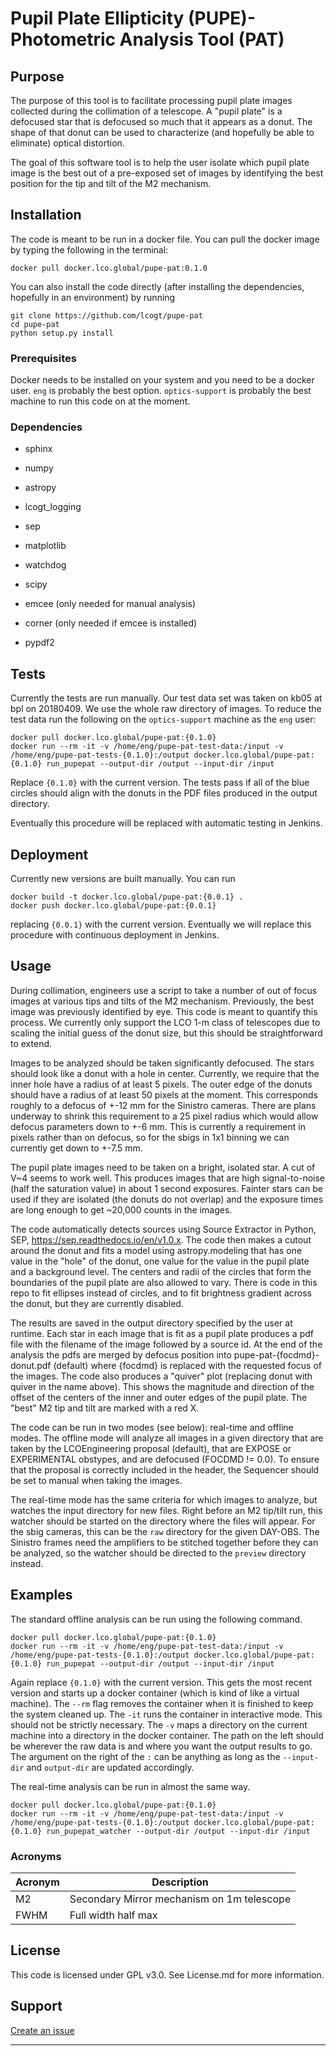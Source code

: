 [//]: # (The name of the repository with a brief, high-level description of the
project)
# Pupil Plate Ellipticity (PUPE)- Photometric Analysis Tool (PAT)

[//]: # (A description of how to install the project on a local machine for
development)

## Purpose
The purpose of this tool is to facilitate processing pupil plate
images collected during the collimation of a telescope. A "pupil plate"
is a defocused star that is defocused so much that it appears as a donut.
The shape of that donut can be used to characterize
(and hopefully be able to eliminate) optical distortion.

The goal of this software tool is to help the user isolate which
pupil plate image is the best out of a pre-exposed set of images by
identifying the best position for the tip and tilt of the M2 mechanism.

## Installation
The code is meant to be run in a docker file. You can pull the docker image by typing 
the following in the terminal: 
```
docker pull docker.lco.global/pupe-pat:0.1.0
```
You can also install the code directly 
(after installing the dependencies, hopefully in an environment)
by running
```
git clone https://github.com/lcogt/pupe-pat
cd pupe-pat
python setup.py install
```

### Prerequisites
Docker needs to be installed on your system and you need to be a docker user.
`eng` is probably the best option. `optics-support` is probably the best 
machine to run this code on at the moment. 

### Dependencies
- sphinx

- numpy

- astropy

- lcogt_logging

- sep

- matplotlib

- watchdog

- scipy

- emcee (only needed for manual analysis)

- corner (only needed if emcee is installed)

- pypdf2


[//]: # (Describe how to run tests in the project)
## Tests
Currently the tests are run manually. Our test data set was taken on
kb05 at bpl on 20180409. We use the whole raw directory of images.
To reduce the test data run the following on the `optics-support` machine
as the `eng` user:
```
docker pull docker.lco.global/pupe-pat:{0.1.0}
docker run --rm -it -v /home/eng/pupe-pat-test-data:/input -v /home/eng/pupe-pat-tests-{0.1.0}:/output docker.lco.global/pupe-pat:{0.1.0} run_pupepat --output-dir /output --input-dir /input
```
Replace `{0.1.0}` with the current version.
The tests pass if all of the blue circles should align with the donuts
in the PDF files produced in the output directory.

Eventually this procedure will be replaced with automatic testing in Jenkins.

[//]: # (Details on how to deploy the project; if the project is deployed using
CD, just put a link to the job in this section)
## Deployment
Currently new versions are built manually. You can run
```
docker build -t docker.lco.global/pupe-pat:{0.0.1} .
docker push docker.lco.global/pupe-pat:{0.0.1}
```
replacing `{0.0.1}` with the current version. Eventually we will replace
this procedure with continuous deployment in Jenkins.

[//]: # (A description of how the software in the project is used)
## Usage
During collimation, engineers use a script to take a number of out
of focus images at various tips and tilts of the M2 mechanism. 
Previously, the best image was previously identified by eye.
This code is meant to quantify this process. We currently only support
the LCO 1-m class of telescopes due to scaling the initial guess of the
donut size, but this should be straightforward to extend.

Images to be analyzed should be taken significantly defocused.
The stars should look like a donut with a hole in center. Currently,
we require that the inner hole have a radius of at least 5 pixels. 
The outer edge of the donuts should have a radius of at least 50 pixels
at the moment. This corresponds roughly to a defocus of +-12 mm for the 
Sinistro cameras. There are plans underway to shrink this requirement to a 
25 pixel radius which would allow defocus parameters down to +-6 mm.
This is currently a requirement in pixels rather than on defocus, so for the
sbigs in 1x1 binning we can currently get down to +-7.5 mm. 

The pupil plate images need to be taken on a bright, isolated star. A cut of 
V~4 seems to work well. This produces images that are high signal-to-noise
(half the saturation value) in about 1 second exposures. Fainter stars can be
used if they are isolated (the donuts do not overlap) and the exposure times
are long enough to get ~20,000 counts in the images.

The code automatically detects sources using Source Extractor in Python,
SEP, https://sep.readthedocs.io/en/v1.0.x. The code then makes a cutout
around the donut and fits a model using astropy.modeling that has one 
value in the "hole" of the  donut, one value for the value in the 
pupil plate and a background level. The centers and radii of the circles 
that form the boundaries of the pupil plate are also allowed to vary. 
There is code in this repo to fit ellipses instead of circles, and to fit
brightness gradient across the donut, but they are currently disabled.

The results are saved in the output directory specified by the user at runtime.
Each star in each image that is fit as a pupil plate produces a pdf file
with the filename of the image followed by a source id. At the end of the
analysis the pdfs are merged by defocus position into
pupe-pat-{focdmd}-donut.pdf (default) where {focdmd} is replaced 
with the requested focus of the images. The code also produces a "quiver"
plot (replacing donut with quiver in the name above). This shows the magnitude
and direction of the offset of the centers of the inner and outer edges of
the pupil plate. The "best" M2 tip and tilt are marked with a red X.

The code can be run in two modes (see below): real-time and offline modes.
The offline mode will analyze all images in a given directory that are 
taken by the LCOEngineering proposal (default), that are EXPOSE or EXPERIMENTAL
obstypes, and are defocused (FOCDMD != 0.0). To ensure that the proposal
is correctly included in the header, the Sequencer should be set to manual
when taking the images.

The real-time mode has the same criteria for which images to analyze, but
watches the input directory for new files. Right before an M2 tip/tilt run,
this watcher should be started on the directory where the files will appear. 
For the sbig cameras, this can be the `raw` directory for the given DAY-OBS.
The Sinistro frames need the amplifiers to be stitched together before they
can be analyzed, so the watcher should be directed to the `preview` directory
instead.

[//]: # (Code examples of the usage)
## Examples
The standard offline analysis can be run using the following command.
```
docker pull docker.lco.global/pupe-pat:{0.1.0}
docker run --rm -it -v /home/eng/pupe-pat-test-data:/input -v /home/eng/pupe-pat-tests-{0.1.0}:/output docker.lco.global/pupe-pat:{0.1.0} run_pupepat --output-dir /output --input-dir /input
```
Again replace `{0.1.0}` with the current version. This gets the most 
recent version and starts up a docker container
(which is kind of like a virtual machine).
The `--rm` flag removes the container when it is finished to keep the system
cleaned up. The `-it` runs the container in interactive mode. This should 
not be strictly necessary. The `-v` maps a directory on the current machine
into a directory in the docker container. The path on the left should be wherever
the raw data is and where you want the output results to go. The argument on the 
right of the `:` can be anything as long as the `--input-dir` and `output-dir`
are updated accordingly.

The real-time analysis can be run in almost the same way. 
```
docker pull docker.lco.global/pupe-pat:{0.1.0}
docker run --rm -it -v /home/eng/pupe-pat-test-data:/input -v /home/eng/pupe-pat-tests-{0.1.0}:/output docker.lco.global/pupe-pat:{0.1.0} run_pupepat_watcher --output-dir /output --input-dir /input
```

### Acronyms

| Acronym | Description                                |
|---------|--------------------------------------------|
| M2      | Secondary Mirror mechanism on 1m telescope |
| FWHM    | Full width half max                        |

## License
This code is licensed under GPL v3.0. See License.md for more information.
## Support
 [Create an issue](https://issues.lco.global/)

---------------------------------------------------------------

